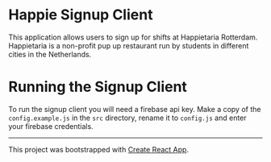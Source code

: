 # Happie Signup Client

This application allows users to sign up for shifts at Happietaria Rotterdam. Happietaria is a non-profit pup up restaurant run by students in different cities in the Netherlands.

# Running the Signup Client

To run the signup client you will need a firebase api key. Make a copy of the `config.example.js` in the `src` directory, rename it to `config.js` and enter your firebase credentials.

* * *

This project was bootstrapped with [Create React App](https://github.com/facebookincubator/create-react-app).

